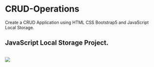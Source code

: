 # CRUD-Operations
Create a CRUD Application using HTML CSS Bootstrap5 and JavaScript Local Storage.  

## JavaScript Local Storage Project.

<br>

<img src="./image/CRUD operation using HTML CSS Bootstrap5 and JavaScript Local Storage.png">

